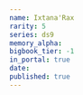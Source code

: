 ```yaml
---
name: Ixtana'Rax
rarity: 5
series: ds9
memory_alpha:
bigbook_tier: -1
in_portal: true
date:
published: true
---
```



